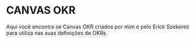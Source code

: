 # CANVAS OKR
Aqui você encontra os Canvas OKR criados por mim e pelo Erick Szekeres para utiliza nas suas definições de OKRs

